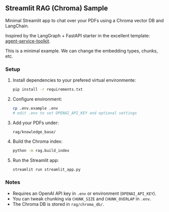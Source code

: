## Streamlit RAG (Chroma) Sample

Minimal Streamlit app to chat over your PDFs using a Chroma vector DB and LangChain.

Inspired by the LangGraph + FastAPI starter in the excellent template: [agent-service-toolkit](https://github.com/JoshuaC215/agent-service-toolkit).

This is a minimal example. 
We can change the embedding types, chunks, etc.

### Setup

1. Install dependencies to your prefered virtual environmente:

   ```bash
   pip install -r requirements.txt
   ```

2. Configure environment:

   ```bash
   cp .env.example .env
   # edit .env to set OPENAI_API_KEY and optional settings
   ```

3. Add your PDFs under:

   ```
   rag/knowledge_base/
   ```

4. Build the Chroma index:

   ```bash
   python -m rag.build_index
   ```

5. Run the Streamlit app:

   ```bash
   streamlit run streamlit_app.py
   ```

### Notes

- Requires an OpenAI API key in `.env` or environment (`OPENAI_API_KEY`).
- You can tweak chunking via `CHUNK_SIZE` and `CHUNK_OVERLAP` in `.env`.
- The Chroma DB is stored in `rag/chroma_db/`.

